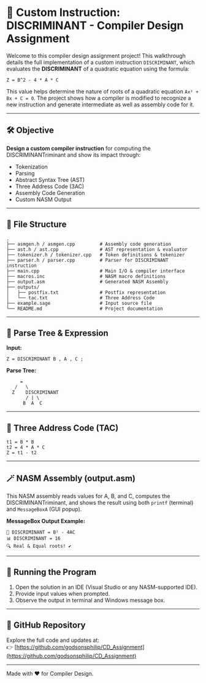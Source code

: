 
# 📘 Custom Instruction: DISCRIMINANT - Compiler Design Assignment

Welcome to this compiler design assignment project! This walkthrough details the full implementation of a custom instruction `DISCRIMINANT`, which evaluates the **DISCRIMINANT** of a quadratic equation using the formula:

```
Z = B^2 - 4 * A * C
```

This value helps determine the nature of roots of a quadratic equation `Ax² + Bx + C = 0`. The project shows how a compiler is modified to recognize a new instruction and generate intermediate as well as assembly code for it.

---

## 🛠️ Objective

**Design a custom compiler instruction** for computing the DISCRIMINANTriminant and show its impact through:

- Tokenization
- Parsing
- Abstract Syntax Tree (AST)
- Three Address Code (3AC)
- Assembly Code Generation
- Custom NASM Output

---

## 📁 File Structure

```
.
├── asmgen.h / asmgen.cpp         # Assembly code generation
├── ast.h / ast.cpp               # AST representation & evaluator
├── tokenizer.h / tokenizer.cpp   # Token definitions & tokenizer
├── parser.h / parser.cpp         # Parser for DISCRIMINANT instruction
├── main.cpp                      # Main I/O & compiler interface
├── macros.inc                    # NASM macro definitions
├── output.asm                    # Generated NASM Assembly
├── outputs/
│   ├── postfix.txt               # Postfix representation
│   └── tac.txt                   # Three Address Code
├── example.sage                  # Input source file
└── README.md                     # Project documentation
```

---

## 🌳 Parse Tree & Expression

**Input:**  
```
Z = DISCRIMINANT B , A , C ;
```

**Parse Tree:**
```
     =
   /   \
  Z    DISCRIMINANT
       / | \
      B  A  C
```

---

## 🔁 Three Address Code (TAC)

```
t1 = B * B
t2 = 4 * A * C
Z = t1 - t2
```

---

## 🪄 NASM Assembly (output.asm)

This NASM assembly reads values for A, B, and C, computes the DISCRIMINANTriminant, and shows the result using both `printf` (terminal) and `MessageBoxA` (GUI popup).

**MessageBox Output Example:**

```
📐 DISCRIMINANT = B² - 4AC
📊 DISCRIMINANT = 16
🔍 Real & Equal roots! ✔️
```

---

## 🚀 Running the Program

1. Open the solution in an IDE (Visual Studio or any NASM-supported IDE).
2. Provide input values when prompted.
3. Observe the output in terminal and Windows message box.

---

## 🔗 GitHub Repository

Explore the full code and updates at:  
👉 [https://github.com/godsonsphilip/CD_Assignment](https://github.com/godsonsphilip/CD_Assignment)

---

Made with ❤️ for Compiler Design.
